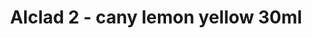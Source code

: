 ---
layout: product
title: "Alclad 2 - cany lemon yellow 30ml"
price: "TBA" 
desc: "Metalizer boja"
img_path: "/assets/img/ALC705.webp"
brand: "N/A"
available: false
special_offer: false
new: false
soon: false
cat: "040000"
subcat: "040300"
subsubcat: "0N/A"
sifra: "ALC705"
popular: false
spec: false
---